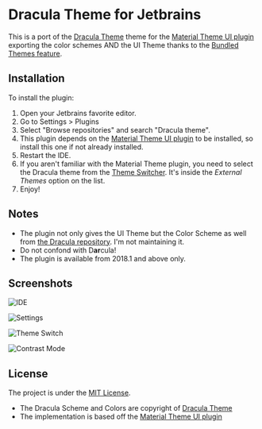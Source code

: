 # Dracula Theme for Jetbrains

This is a port of the [Dracula Theme](http://www.draculatheme.com) theme for the [Material Theme UI plugin](https://github.com/ChrisRM/material-theme-jetbrains)
exporting the color schemes AND the UI Theme thanks to the [Bundled Themes feature](http://www.material-theme.com/docs/configuration/settings/#bundled-themes).

## Installation

To install the plugin:
1. Open your Jetbrains favorite editor.
2. Go to Settings > Plugins
3. Select "Browse repositories" and search "Dracula theme".
4. This plugin depends on the [Material Theme UI plugin](https://github.com/ChrisRM/material-theme-jetbrains) to be installed, so install this one if not already installed.
5. Restart the IDE.
6. If you aren't familiar with the Material Theme plugin, you need to select the Dracula theme from the [Theme Switcher](http://www.material-theme.com/docs/configuration/settings/#theme-switcher).
It's inside the _External Themes_ option on the list.
7. Enjoy!

## Notes
- The plugin not only gives the UI Theme but the Color Scheme as well from [the Dracula repository](https://github.com/dracula/jetbrains/tree/624c7a4210b542feeeb04ee1f7bcad8e1b6f00dd). I'm not maintaining it.
- Do not confond with D**ar**cula!
- The plugin is available from 2018.1 and above only.

## Screenshots

![IDE](https://i.imgur.com/0Pi05vE.png)

![Settings](https://i.imgur.com/W6fXR8B.png)

![Theme Switch](https://i.imgur.com/y79BlpQ.png)

![Contrast Mode](https://i.imgur.com/l1MduR8.png)

## License

The project is under the [MIT License](https://github.com/mallowigi/dracula-theme-jetbrains/blob/master/LICENSE).

- The Dracula Scheme and Colors are copyright of [Dracula Theme](https://github.com/dracula/dracula-theme/)
- The implementation is based off the [Material Theme UI plugin](https://github.com/ChrisRM/material-theme-jetbrains)
